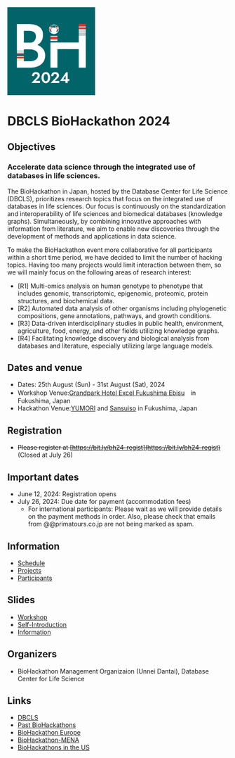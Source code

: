 <img src="./images/bh24-logo.png" width="200">

# DBCLS BioHackathon 2024

## Objectives

### Accelerate data science through the integrated use of databases in life sciences.

The BioHackathon in Japan, hosted by the Database Center for Life Science (DBCLS), prioritizes research topics that focus on the integrated use of databases in life sciences. Our focus is continuously on the standardization and interoperability of life sciences and biomedical databases (knowledge graphs). Simultaneously, by combining innovative approaches with information from literature, we aim to enable new discoveries through the development of methods and applications in data science.

To make the BioHackathon event more collaborative for all participants within a short time period, we have decided to limit the number of hacking topics. Having too many projects would limit interaction between them, so we will mainly focus on the following areas of research interest:

* [R1] Multi-omics analysis on human genotype to phenotype that includes genomic, transcriptomic, epigenomic, proteomic, protein structures, and biochemical data.
* [R2] Automated data analysis of other organisms including phylogenetic compositions, gene annotations, pathways, and growth conditions.
* [R3] Data-driven interdisciplinary studies in public health, environment, agriculture, food, energy, and other fields utilizing knowledge graphs.
* [R4] Facilitating knowledge discovery and biological analysis from databases and literature, especially utilizing large language models.

## Dates and venue

- Dates: 25th August (Sun) - 31st August (Sat), 2024
- Workshop Venue:[Grandpark Hotel Excel Fukushima Ebisu](https://grandpark-ex.jp/fukushima/)　in Fukushima, Japan
- Hackathon Venue:[YUMORI](https://yumori-hostel.jp/en/access/) and [Sansuiso](https://www.sansuiso.jp/en/) in Fukushima, Japan

## Registration

- <s>Please register at [https://bit.ly/bh24-regist](https://bit.ly/bh24-regist)</s> (Closed at July 26)

## Important dates

- June 12, 2024: Registration opens
- July 26, 2024: Due date for payment (accommodation fees)
  - For international participants: Please wait as we will provide details on the payment methods in order. Also, please check that emails from @@primatours.co.jp are not being marked as spam.

<!-- Note: Registration may be restricted if the number of participants exceeds the capacity.-->

## Information

- [Schedule](https://github.com/dbcls/bh24/wiki/Schedule)
- [Projects](https://github.com/dbcls/bh24/wiki/Projects)
- [Participants](https://github.com/dbcls/bh24/wiki/Participants)

## Slides

- [Workshop](https://docs.google.com/presentation/d/1qmvOMOf3X_-XnbgyC-eU4-DDuX0NpzIjziMW300i5Z8/edit#slide=id.g281783b2445_0_0)
- [Self-Introduction](https://docs.google.com/presentation/d/16XNAIh2MAXmaEXL7RXQvmtJyOFJ-UsQJkm_sRFWVhKg/edit#slide=id.p)
- [Information](https://docs.google.com/presentation/d/1lZrgR3hM8oIB40XdwPYRsZxbnbjcCWQ7zOmhK55FftU/edit#slide=id.p)

## Organizers

- BioHackathon Management Organizaion (Unnei Dantai), Database Center for Life Science

## Links

- [DBCLS](https://dbcls.rois.ac.jp/)
- [Past BioHackathons](http://biohackathon.org/)
- [BioHackathon Europe](https://biohackathon-europe.org/)
- [BioHackathon-MENA](https://github.com/biohackathon-mena)
- [BioHackathons in the US](https://biohackathons.github.io/)

<!--
## History of BioHackathon

A long time ago in a galaxy far, far away..

See [biohackathon.org](http://biohackathon.org/).
-->
